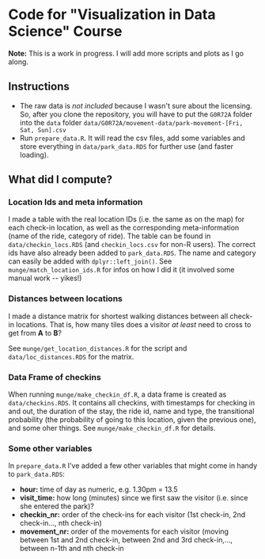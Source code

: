 # Code for "Visualization in Data Science" Course
**Note:** This is a work in progress. I will add more scripts and plots as I go along.

## Instructions

  + The raw data is _not included_ because I wasn't sure about the licensing. So, after you clone the repository, you will have to put the `G0R72A` folder into the `data` folder `data/G0R72A/movement-data/park-movement-[Fri, Sat, Sun].csv`
  + Run `prepare_data.R`. It will read the csv files, add some variables and store everything in `data/park_data.RDS` for further use (and faster loading).
  
## What did I compute?

### Location Ids and meta information
I made a table with the real location IDs (i.e. the same as on the map) for each check-in location, as well as the corresponding meta-information (name of the ride, category of ride). The table can be found in `data/checkin_locs.RDS` (and `checkin_locs.csv` for non-R users). 
The correct ids have also already been added to `park_data.RDS`. The name and category can easily be added with `dplyr::left_join()`.
See `munge/match_location_ids.R` for infos on how I did it (it involved some manual work -- yikes!)

### Distances between locations
I made a distance matrix for shortest walking distances between all check-in locations. That is, how many tiles does a visitor _at least_ need to cross to get from **A** to **B**? 

See `munge/get_location_distances.R` for the script and `data/loc_distances.RDS` for the matrix. 

### Data Frame of checkins
When running `munge/make_checkin_df.R`, a data frame is created as `data/checkins.RDS`. It contains all checkins, with timestamps for checking in and out, the duration of the stay, the ride id, name and type, the transitional probability (the probability of going to this location, given the previous one), and some oher things. See `munge/make_checkin_df.R` for details.

### Some other variables
In `prepare_data.R` I've added a few other variables that might come in handy to `park_data.RDS`:
  
  + **hour:** time of day as numeric, e.g. 1.30pm = 13.5
  + **visit_time:** how long (minutes) since we first saw the visitor (i.e. since she 
entered the park)?
  + **checkin_nr:** order of the check-ins for each visitor (1st check-in, 
2nd check-in..., nth check-in)
  + **movement_nr:** order of the movements for each visitor (moving between 1st and 
2nd check-in, between 2nd and 3rd check-in,..., between n-1th and nth check-in

  

